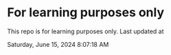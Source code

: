 # For learning purposes only
This repo is for learning purposes only.
Last updated at

Saturday, June 15, 2024 8:07:18 AM

